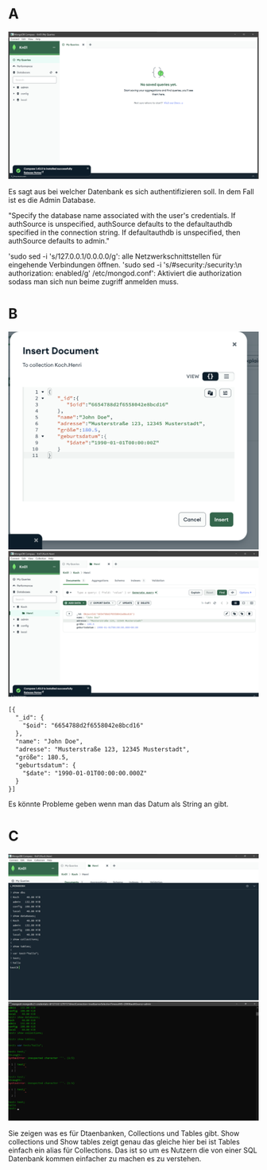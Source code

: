 # A

![HTML Seite](Databases.png)

Es sagt aus bei welcher Datenbank es sich authentifizieren soll. In dem Fall ist es die Admin Database.

"Specify the database name associated with the user's credentials. If authSource is unspecified, authSource defaults to the defaultauthdb specified in the connection string. If defaultauthdb is unspecified, then authSource defaults to admin."

'sudo sed -i 's/127.0.0.1/0.0.0.0/g':  alle Netzwerkschnittstellen für eingehende Verbindungen öffnen.
'sudo sed -i 's/#security:/security:\n authorization: enabled/g' /etc/mongod.conf': Aktiviert die authorization sodass man sich nun beime zugriff anmelden muss.

# B

![HTML Seite](BeforeInserted.png)
![HTML Seite](InsertedDocument.png)
```
[{
  "_id": {
    "$oid": "6654788d2f6558042e8bcd16"
  },
  "name": "John Doe",
  "adresse": "Musterstraße 123, 12345 Musterstadt",
  "größe": 180.5,
  "geburtsdatum": {
    "$date": "1990-01-01T00:00:00.000Z"
  }
}]
```
Es könnte Probleme geben wenn man das Datum als String an gibt.

# C

![HTML Seite](CompassShellCommands.png)
![HTML Seite](CmdShellCommands.png)

Sie zeigen was es für Dtaenbanken, Collections und Tables gibt.
Show collections und Show tables zeigt genau das gleiche hier bei ist Tables einfach ein alias für Collections. Das ist so um es Nutzern die von einer SQL Datenbank kommen einfacher zu machen es zu verstehen.
